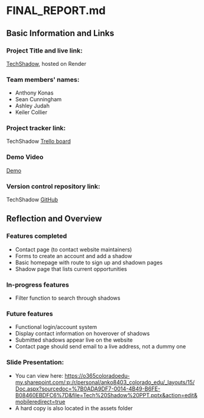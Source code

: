 # FINAL_REPORT.md

## Basic Information and Links
### Project Title and live link: 
[TechShadow](https://techshadow.onrender.com/), hosted on Render

### Team members' names:
- Anthony Konas
- Sean Cunningham
- Ashley Judah
- Keiler Collier

### Project tracker link:
TechShadow [Trello board](https://trello.com/b/UC5UqRxS/techshadow)

### Demo Video
[Demo](https://www.youtube.com/watch?v=-rsEs4HWXeY_)

### Version control repository link: 
TechShadow [GitHub](https://github.com/BirdmanRidesAgain/TechShadow)

## Reflection and Overview
### Features completed
- Contact page (to contact website maintainers)
- Forms to create an account and add a shadow
- Basic homepage with route to sign up and shadown pages
- Shadow page that lists current opportunities

### In-progress features
- Filter function to search through shadows

### Future features
- Functional login/account system
- Display contact information on hoverover of shadows
- Submitted shadows appear live on the website
- Contact page should send email to a live address, not a dummy one

### Slide Presentation: 
- You can view here: https://o365coloradoedu-my.sharepoint.com/:p:/r/personal/anko8403_colorado_edu/_layouts/15/Doc.aspx?sourcedoc=%7B0ADA9DF7-0014-4B49-B6FE-B08460EBDFC6%7D&file=Tech%20Shadow%20PPT.pptx&action=edit&mobileredirect=true
- A hard copy is also located in the assets folder